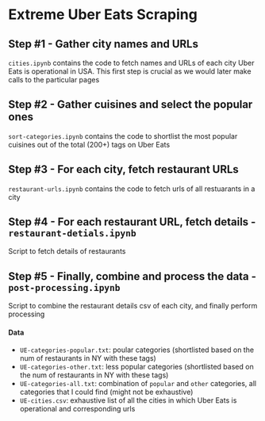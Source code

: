 # Extreme Uber Eats Scraping

## Step #1 - Gather city names and URLs
`cities.ipynb` contains the code to fetch names and URLs of each city Uber Eats is operational in USA. This first step is crucial as we would later make calls to the particular pages

## Step #2 - Gather cuisines and select the popular ones
`sort-categories.ipynb` contains the code to shortlist the most popular cuisines out of the total (200+) tags on Uber Eats

## Step #3 - For each city, fetch restaurant URLs
`restaurant-urls.ipynb` contains the code to fetch urls of all restuarants in a city

## Step #4 - For each restaurant URL, fetch details - `restaurant-detials.ipynb`
Script to fetch details of restaurants

## Step #5 - Finally, combine and process the data - `post-processing.ipynb`
Script to combine the restaurant details csv of each city, and finally perform processing


#### Data
 - `UE-categories-popular.txt`: poular categories (shortlisted based on the num of restaurants in NY with these tags)
 - `UE-categories-other.txt`: less popular categories (shortlisted based on the num of restaurants in NY with these tags)
 - `UE-categories-all.txt`: combination of `popular` and `other` categories, all categories that I could find (might not be exhaustive)
 - `UE-cities.csv`: exhaustive list of all the cities in which Uber Eats is operational and corresponding urls

